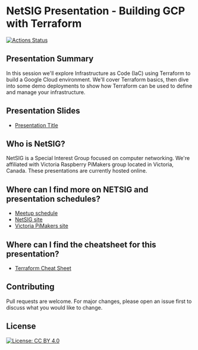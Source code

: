 # NetSIG Presentation - Building GCP with Terraform

[![Actions Status](https://github.com/netserf/template-presentation-repo/workflows/Docs/badge.svg)](https://github.com/netserf/template-presentation-repo/actions)

## Presentation Summary

In this session we'll explore Infrastructure as Code (IaC) using Terraform to
build a Google Cloud environment. We'll cover Terraform basics, then dive into
some demo deployments to show how Terraform can be used to define and manage
your infrastructure.

## Presentation Slides

* [Presentation Title](dummy-slides.txt)

## Who is NetSIG?

NetSIG is a Special Interest Group focused on computer networking. We're
affiliated with Victoria Raspberry PiMakers group located in Victoria, Canada.
These presentations are currently hosted online.

## Where can I find more on NETSIG and presentation schedules?

* [Meetup schedule](https://www.meetup.com/Victoria-Raspberry-PiMakers-And-Others/events)
* [NetSIG site](https://vicpimakers.ca/netsig/)
* [Victoria PiMakers site](https://vicpimakers.ca/)

## Where can I find the cheatsheet for this presentation?

* [Terraform Cheat Sheet](terraform-cheat-sheet.txt)

## Contributing

Pull requests are welcome. For major changes, please open an issue first to
discuss what you would like to change.

## License

[![License: CC BY 4.0](https://img.shields.io/badge/License-CC_BY_4.0-lightgrey.svg)](https://creativecommons.org/licenses/by/4.0/)
